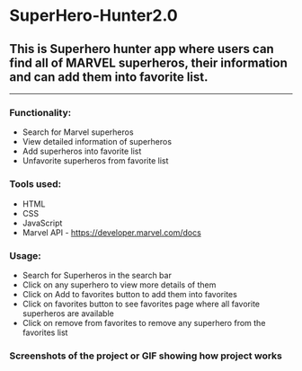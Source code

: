 # SuperHero-Hunter2.0

## This is Superhero hunter app where users can find all of MARVEL superheros, their information and can add them into favorite list.

---

### Functionality: 
- Search for Marvel superheros 
- View detailed information of superheros
- Add superheros into favorite list
- Unfavorite superheros from favorite list

### Tools used:
- HTML
- CSS
- JavaScript
- Marvel API - https://developer.marvel.com/docs 

### Usage:
- Search for Superheros in the search bar
- Click on any superhero to view more details of them
- Click on Add to favorites button to add them into favorites
- Click on favorites button to see favorites page where all favorite superheros are available
- Click on remove from favorites to remove any superhero from the favorites list


### Screenshots of the project or GIF showing how project works
